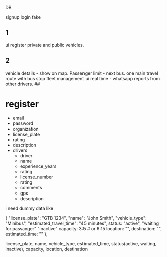 DB

signup
login fake


















## 1 
ui register private and public vehicles.


## 2


vehicle details - show on map.
Passenger limit - next bus.
one main travel route with bus stop
fleet management ui
real time - whatsapp reports from other drivers. ##



 

 # register
 - email
 - password
 - organization
 - license_plate
 - rating
 - description
 - drivers
    - driver
    - name
    - experience_years
    - rating
    - license_number
    - rating
    - comments
    - gps
    - description





i need dummy data like 

{
      "license_plate": "GTB 1234",
        "name": "John Smith",
      "vehicle_type": "Minibus",
      "estimated_travel_time": "45 minutes",
status: "active", "waiting for passanger" "inactive"
capacity:  3:5 # or 6:15
location: "",
destination: "",
estimated_time: ""
    },

license_plate, name, vehicle_type, estimated_time, status(active, waiting, inactive), capacity, location, destination